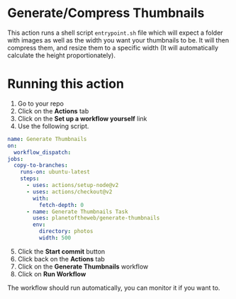 # Generate/Compress Thumbnails

This action runs a shell script `entrypoint.sh` file which will expect a folder with images as well as the width you want your thumbnails to be. It will then compress them, and resize them to a specific width (It will automatically calculate the height proportionately).

# Running this action

1. Go to your repo
2. Click on the **Actions** tab
3. Click on the **Set up a workflow yourself** link
4. Use the following script.

```yaml
name: Generate Thumbnails
on:
  workflow_dispatch:
jobs:
  copy-to-branches:
    runs-on: ubuntu-latest
    steps:
      - uses: actions/setup-node@v2
      - uses: actions/checkout@v2
        with:
          fetch-depth: 0
      - name: Generate Thumbnails Task
        uses: planetoftheweb/generate-thumbnails
        env:
          directory: photos
          width: 500
```

5. Click the **Start commit** button
6. Click back on the **Actions** tab
7. Click on the **Generate Thumbnails** workflow
8. Click on **Run Workflow**

The workflow should run automatically, you can monitor it if you want to.
